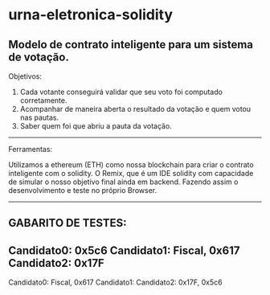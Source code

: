 # urna-eletronica-solidity

Modelo de contrato inteligente para um sistema de votação.
----------------------------------------------------------

Objetivos:
1. Cada votante conseguirá validar que seu voto foi computado corretamente.
2. Acompanhar de maneira aberta o resultado da votação e quem votou nas pautas.
3. Saber quem foi que abriu a pauta da votação.

---------------------------------------------------
Ferramentas: 

Utilizamos a ethereum (ETH) como nossa blockchain para criar o contrato inteligente
com o solidity. O Remix, que é um IDE solidity com capacidade de simular o nosso
objetivo final ainda em backend. Fazendo assim o desenvolvimento e teste no próprio 
Browser. 

---------------------
GABARITO DE TESTES:
---------------------------
Candidato0: 0x5c6
Candidato1: Fiscal, 0x617
Candidato2: 0x17F
---------------------------
Candidato0: Fiscal, 0x617
Candidato1: 
Candidato2: 0x17F, 0x5c6

